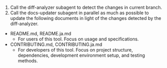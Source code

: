 1. Call the diff-analyzer subagent to detect the changes in current branch.
2. Call the docs-updater subagent in parallel as much as possible to update the following documents in light of the changes detected by the diff-analyzer.
  - README.md, README.ja.md
    - For users of this tool. Focus on usage and specifications.
  - CONTRIBUTING.md, CONTRIBUTING.ja.md
    - For developers of this tool. Focus on project structure, dependencies, development environment setup, and testing methods.
